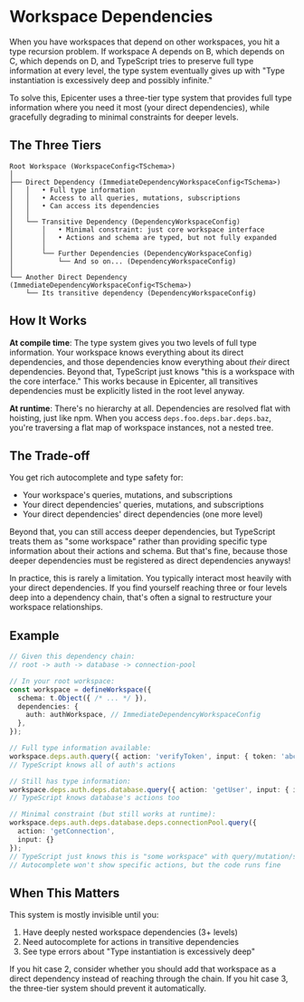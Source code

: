 # Workspace Dependencies

When you have workspaces that depend on other workspaces, you hit a type recursion problem. If workspace A depends on B, which depends on C, which depends on D, and TypeScript tries to preserve full type information at every level, the type system eventually gives up with "Type instantiation is excessively deep and possibly infinite."

To solve this, Epicenter uses a three-tier type system that provides full type information where you need it most (your direct dependencies), while gracefully degrading to minimal constraints for deeper levels.

## The Three Tiers

```
Root Workspace (WorkspaceConfig<TSchema>)
│
├── Direct Dependency (ImmediateDependencyWorkspaceConfig<TSchema>)
│   │   • Full type information
│   │   • Access to all queries, mutations, subscriptions
│   │   • Can access its dependencies
│   │
│   └── Transitive Dependency (DependencyWorkspaceConfig)
│       │   • Minimal constraint: just core workspace interface
│       │   • Actions and schema are typed, but not fully expanded
│       │
│       └── Further Dependencies (DependencyWorkspaceConfig)
│           └── And so on... (DependencyWorkspaceConfig)
│
└── Another Direct Dependency (ImmediateDependencyWorkspaceConfig<TSchema>)
    └── Its transitive dependency (DependencyWorkspaceConfig)
```

## How It Works

**At compile time**: The type system gives you two levels of full type information. Your workspace knows everything about its direct dependencies, and those dependencies know everything about *their* direct dependencies. Beyond that, TypeScript just knows "this is a workspace with the core interface." This works because in Epicenter, all transitives dependencies must be explicitly listed in the root level anyway.

**At runtime**: There's no hierarchy at all. Dependencies are resolved flat with hoisting, just like npm. When you access `deps.foo.deps.bar.deps.baz`, you're traversing a flat map of workspace instances, not a nested tree.

## The Trade-off

You get rich autocomplete and type safety for:
- Your workspace's queries, mutations, and subscriptions
- Your direct dependencies' queries, mutations, and subscriptions
- Your direct dependencies' direct dependencies (one more level)

Beyond that, you can still access deeper dependencies, but TypeScript treats them as "some workspace" rather than providing specific type information about their actions and schema. But that's fine, because those deeper dependencies must be registered as direct dependencies anyways!

In practice, this is rarely a limitation. You typically interact most heavily with your direct dependencies. If you find yourself reaching three or four levels deep into a dependency chain, that's often a signal to restructure your workspace relationships.

## Example

```typescript
// Given this dependency chain:
// root -> auth -> database -> connection-pool

// In your root workspace:
const workspace = defineWorkspace({
  schema: t.Object({ /* ... */ }),
  dependencies: {
    auth: authWorkspace, // ImmediateDependencyWorkspaceConfig
  },
});

// Full type information available:
workspace.deps.auth.query({ action: 'verifyToken', input: { token: 'abc' } });
// TypeScript knows all of auth's actions

// Still has type information:
workspace.deps.auth.deps.database.query({ action: 'getUser', input: { id: 123 } });
// TypeScript knows database's actions too

// Minimal constraint (but still works at runtime):
workspace.deps.auth.deps.database.deps.connectionPool.query({
  action: 'getConnection',
  input: {}
});
// TypeScript just knows this is "some workspace" with query/mutation/subscribe methods
// Autocomplete won't show specific actions, but the code runs fine
```

## When This Matters

This system is mostly invisible until you:
1. Have deeply nested workspace dependencies (3+ levels)
2. Need autocomplete for actions in transitive dependencies
3. See type errors about "Type instantiation is excessively deep"

If you hit case 2, consider whether you should add that workspace as a direct dependency instead of reaching through the chain. If you hit case 3, the three-tier system should prevent it automatically.
